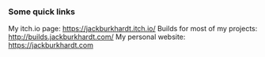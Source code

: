 ### Some quick links

My itch.io page: https://jackburkhardt.itch.io/
Builds for most of my projects: http://builds.jackburkhardt.com/
My personal website: https://jackburkhardt.com
